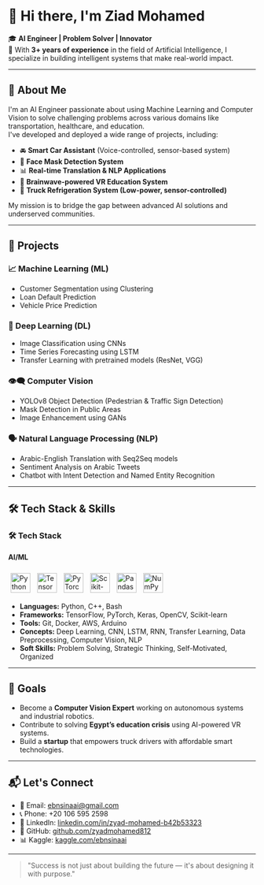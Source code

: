 # 👋 Hi there, I'm Ziad Mohamed

🎓 **AI Engineer | Problem Solver | Innovator**  
💼 With **3+ years of experience** in the field of Artificial Intelligence, I specialize in building intelligent systems that make real-world impact.

---

## 🧠 About Me

I'm an AI Engineer passionate about using Machine Learning and Computer Vision to solve challenging problems across various domains like transportation, healthcare, and education.  
I've developed and deployed a wide range of projects, including:

- 🚘 **Smart Car Assistant** (Voice-controlled, sensor-based system)
- 📸 **Face Mask Detection System**
- 📊 **Real-time Translation & NLP Applications**
- 🧠 **Brainwave-powered VR Education System**
- 🧊 **Truck Refrigeration System (Low-power, sensor-controlled)**

My mission is to bridge the gap between advanced AI solutions and underserved communities.

---

## 💼 Projects

### 📈 Machine Learning (ML)
- Customer Segmentation using Clustering  
- Loan Default Prediction  
- Vehicle Price Prediction  

### 🧠 Deep Learning (DL)
- Image Classification using CNNs  
- Time Series Forecasting using LSTM  
- Transfer Learning with pretrained models (ResNet, VGG)

### 👁️‍🗨️ Computer Vision
- YOLOv8 Object Detection (Pedestrian & Traffic Sign Detection)  
- Mask Detection in Public Areas  
- Image Enhancement using GANs  

### 🗣️ Natural Language Processing (NLP)
- Arabic-English Translation with Seq2Seq models  
- Sentiment Analysis on Arabic Tweets  
- Chatbot with Intent Detection and Named Entity Recognition  

---

## 🛠️ Tech Stack & Skills
### 🛠️ Tech Stack

#### **AI/ML**
<p align="left">
  <img src="https://cdn.jsdelivr.net/gh/devicons/devicon/icons/python/python-original.svg" alt="Python" width="40" height="40" style="margin: 5px;" />
  <img src="https://cdn.jsdelivr.net/gh/devicons/devicon/icons/tensorflow/tensorflow-original.svg" alt="TensorFlow" width="40" height="40" style="margin: 5px;" />
  <img src="https://www.vectorlogo.zone/logos/pytorch/pytorch-icon.svg" alt="PyTorch" width="40" height="40" style="margin: 5px;" />
  <img src="https://upload.wikimedia.org/wikipedia/commons/0/05/Scikit_learn_logo_small.svg" alt="Scikit-Learn" width="40" height="40" style="margin: 5px;" />
  <img src="https://cdn.jsdelivr.net/gh/devicons/devicon/icons/pandas/pandas-original.svg" alt="Pandas" width="40" height="40" style="margin: 5px;" />
  <img src="https://cdn.jsdelivr.net/gh/devicons/devicon/icons/numpy/numpy-original.svg" alt="NumPy" width="40" height="40" style="margin: 5px;" />
</p>

- **Languages:** Python, C++, Bash
- **Frameworks:** TensorFlow, PyTorch, Keras, OpenCV, Scikit-learn
- **Tools:** Git, Docker, AWS, Arduino
- **Concepts:** Deep Learning, CNN, LSTM, RNN, Transfer Learning, Data Preprocessing, Computer Vision, NLP
- **Soft Skills:** Problem Solving, Strategic Thinking, Self-Motivated, Organized

---

## 🚀 Goals

- Become a **Computer Vision Expert** working on autonomous systems and industrial robotics.  
- Contribute to solving **Egypt’s education crisis** using AI-powered VR systems.  
- Build a **startup** that empowers truck drivers with affordable smart technologies.

---

## 📬 Let's Connect

- 📧 Email: [ebnsinaai@gmail.com](mailto:ebnsinaai@gmail.com)  
- 📞 Phone: +20 106 595 2598  
- 💼 LinkedIn: [linkedin.com/in/zyad-mohamed-b42b53323](https://www.linkedin.com/in/zyad-mohamed-b42b53323)  
- 🧠 GitHub: [github.com/zyadmohamed812](https://github.com/zyadmohamed812)  
- 📊 Kaggle: [kaggle.com/ebnsinaai](https://www.kaggle.com/ebnsinaai)

---

> "Success is not just about building the future — it's about designing it with purpose."
